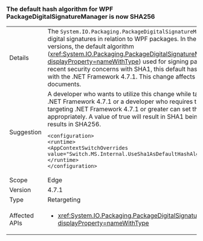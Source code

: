### The default hash algorithm for WPF PackageDigitalSignatureManager is now SHA256


|   |   |
|---|---|
|Details|The <code>System.IO.Packaging.PackageDigitalSignatureManager</code> provides functionality for digital signatures in relation to WPF packages.  In the .NET Framework 4.7 and earlier versions, the default algorithm (<xref:System.IO.Packaging.PackageDigitalSignatureManager.DefaultHashAlgorithm?displayProperty=nameWithType>) used for signing parts of a package was SHA1.  Due to recent security concerns with SHA1, this default has been changed to SHA256 starting with the .NET Framework 4.7.1.  This change affects all package signing, including XPS documents.|
|Suggestion|A developer who wants to utilize this change while targeting a framework version below .NET Framework 4.7.1 or a developer who requires the previous functionality while targeting .NET Framework 4.7.1 or greater can set the following AppContext flag appropriately.  A value of true will result in SHA1 being used as the default algorithm; false results in SHA256.<pre><code class="lang-xml">&lt;configuration&gt;&#13;&#10;&lt;runtime&gt;&#13;&#10;&lt;AppContextSwitchOverrides value=&quot;Switch.MS.Internal.UseSha1AsDefaultHashAlgorithmForDigitalSignatures=true&quot;/&gt;&#13;&#10;&lt;/runtime&gt;&#13;&#10;&lt;/configuration&gt;&#13;&#10;</code></pre>|
|Scope|Edge|
|Version|4.7.1|
|Type|Retargeting|
|Affected APIs|<ul><li><xref:System.IO.Packaging.PackageDigitalSignatureManager.DefaultHashAlgorithm?displayProperty=nameWithType></li></ul>|

